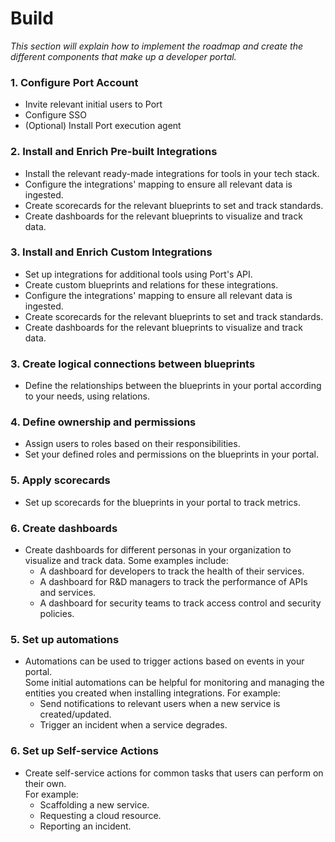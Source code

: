 # Build

*This section will explain how to implement the roadmap and create the different components that make up a developer portal.*

### 1. Configure Port Account

- Invite relevant initial users to Port
- Configure SSO
- (Optional) Install Port execution agent

### 2. Install and Enrich Pre-built Integrations

- Install the relevant ready-made integrations for tools in your tech stack.
- Configure the integrations' mapping to ensure all relevant data is ingested.
- Create scorecards for the relevant blueprints to set and track standards.
- Create dashboards for the relevant blueprints to visualize and track data.

### 3. Install and Enrich Custom Integrations

- Set up integrations for additional tools using Port's API.
- Create custom blueprints and relations for these integrations.
- Configure the integrations' mapping to ensure all relevant data is ingested.
- Create scorecards for the relevant blueprints to set and track standards.
- Create dashboards for the relevant blueprints to visualize and track data.

### 3. Create logical connections between blueprints

- Define the relationships between the blueprints in your portal according to your needs, using relations.

### 4. Define ownership and permissions

- Assign users to roles based on their responsibilities.
- Set your defined roles and permissions on the blueprints in your portal.

### 5. Apply scorecards

- Set up scorecards for the blueprints in your portal to track metrics.

### 6. Create dashboards

- Create dashboards for different personas in your organization to visualize and track data. Some examples include:
  - A dashboard for developers to track the health of their services.
  - A dashboard for R&D managers to track the performance of APIs and services.
  - A dashboard for security teams to track access control and security policies.

### 5. Set up automations

- Automations can be used to trigger actions based on events in your portal.  
  Some initial automations can be helpful for monitoring and managing the entities you created when installing integrations. For example:
  - Send notifications to relevant users when a new service is created/updated.
  - Trigger an incident when a service degrades.

### 6. Set up Self-service Actions

- Create self-service actions for common tasks that users can perform on their own.  
  For example:
  - Scaffolding a new service.
  - Requesting a cloud resource.
  - Reporting an incident.

